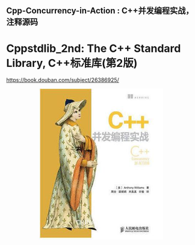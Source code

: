 ## Cpp-Concurrency-in-Action : C++并发编程实战，注释源码
# Cppstdlib_2nd:  The C++ Standard Library, C++标准库(第2版)
https://book.douban.com/subject/26386925/


<p align="center"><img src="org_book/book.jpg" /></p>
  
 